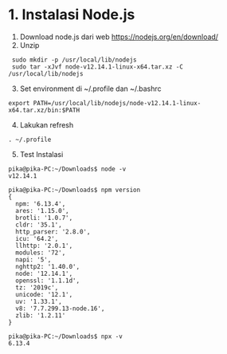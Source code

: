 # 1. Instalasi Node.js
1. Download node.js dari web https://nodejs.org/en/download/
2. Unzip 
```
 sudo mkdir -p /usr/local/lib/nodejs
 sudo tar -xJvf node-v12.14.1-linux-x64.tar.xz -C /usr/local/lib/nodejs 
```
3. Set environment di ~/.profile dan ~/.bashrc
```
export PATH=/usr/local/lib/nodejs/node-v12.14.1-linux-x64.tar.xz/bin:$PATH
```
4. Lakukan refresh 
```
. ~/.profile
```
5. Test Instalasi 
```
pika@pika-PC:~/Downloads$ node -v
v12.14.1

pika@pika-PC:~/Downloads$ npm version
{
  npm: '6.13.4',
  ares: '1.15.0',
  brotli: '1.0.7',
  cldr: '35.1',
  http_parser: '2.8.0',
  icu: '64.2',
  llhttp: '2.0.1',
  modules: '72',
  napi: '5',
  nghttp2: '1.40.0',
  node: '12.14.1',
  openssl: '1.1.1d',
  tz: '2019c',
  unicode: '12.1',
  uv: '1.33.1',
  v8: '7.7.299.13-node.16',
  zlib: '1.2.11'
}

pika@pika-PC:~/Downloads$ npx -v
6.13.4

```

